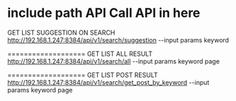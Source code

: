include path API
Call API in here
===================
GET LIST SUGGESTION ON SEARCH
http://192.168.1.247:8384/api/v1/search/suggestion
--input params
keyword

===================
GET LIST ALL RESULT 
http://192.168.1.247:8384/api/v1/search/all
--input params
keyword 
page 

===================
GET LIST POST RESULT 
http://192.168.1.247:8384/api/v1/search/get_post_by_keyword
--input params
keyword 
page